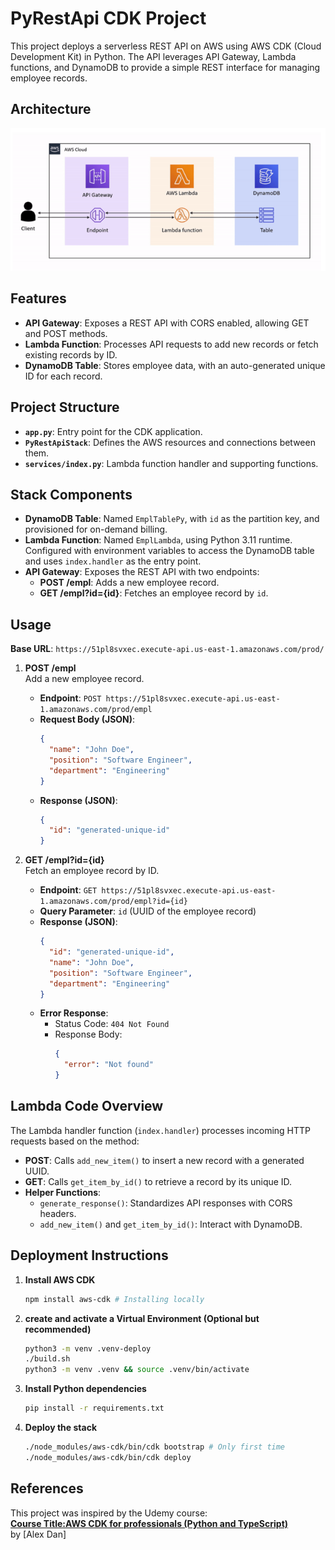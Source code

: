 # PyRestApi CDK Project

This project deploys a serverless REST API on AWS using AWS CDK (Cloud Development Kit) in Python. The API leverages API Gateway, Lambda functions, and DynamoDB to provide a simple REST interface for managing employee records.

## Architecture
![img.png](img.png)

## Features

- **API Gateway**: Exposes a REST API with CORS enabled, allowing GET and POST methods.
- **Lambda Function**: Processes API requests to add new records or fetch existing records by ID.
- **DynamoDB Table**: Stores employee data, with an auto-generated unique ID for each record.

## Project Structure

- **`app.py`**: Entry point for the CDK application.
- **`PyRestApiStack`**: Defines the AWS resources and connections between them.
- **`services/index.py`**: Lambda function handler and supporting functions.

## Stack Components

- **DynamoDB Table**: Named `EmplTablePy`, with `id` as the partition key, and provisioned for on-demand billing.
- **Lambda Function**: Named `EmplLambda`, using Python 3.11 runtime. Configured with environment variables to access the DynamoDB table and uses `index.handler` as the entry point.
- **API Gateway**: Exposes the REST API with two endpoints:
  - **POST /empl**: Adds a new employee record.
  - **GET /empl?id={id}**: Fetches an employee record by `id`.

## Usage

**Base URL**: `https://51pl8svxec.execute-api.us-east-1.amazonaws.com/prod/`

1. **POST /empl**  
   Add a new employee record.  

   - **Endpoint**: `POST https://51pl8svxec.execute-api.us-east-1.amazonaws.com/prod/empl`
   - **Request Body (JSON)**:
     ```json
     {
       "name": "John Doe",
       "position": "Software Engineer",
       "department": "Engineering"
     }
     ```
   - **Response (JSON)**:
     ```json
     {
       "id": "generated-unique-id"
     }
     ```

2. **GET /empl?id={id}**  
   Fetch an employee record by ID.

   - **Endpoint**: `GET https://51pl8svxec.execute-api.us-east-1.amazonaws.com/prod/empl?id={id}`
   - **Query Parameter**: `id` (UUID of the employee record)
   - **Response (JSON)**:
     ```json
     {
       "id": "generated-unique-id",
       "name": "John Doe",
       "position": "Software Engineer",
       "department": "Engineering"
     }
     ```
   - **Error Response**:
     - Status Code: `404 Not Found`
     - Response Body:
       ```json
       {
         "error": "Not found"
       }
       ```



## Lambda Code Overview

The Lambda handler function (`index.handler`) processes incoming HTTP requests based on the method:

- **POST**: Calls `add_new_item()` to insert a new record with a generated UUID.
- **GET**: Calls `get_item_by_id()` to retrieve a record by its unique ID.
- **Helper Functions**: 
  - `generate_response()`: Standardizes API responses with CORS headers.
  - `add_new_item()` and `get_item_by_id()`: Interact with DynamoDB.

## Deployment Instructions

1. **Install AWS CDK**  
   ```bash
   npm install aws-cdk # Installing locally
2. **create and activate a Virtual Environment (Optional but recommended)**
    ```bash
    python3 -m venv .venv-deploy
    ./build.sh
    python3 -m venv .venv && source .venv/bin/activate

3. **Install Python dependencies**  
   ```bash
   pip install -r requirements.txt
   
4. **Deploy the stack**  
   ```bash
   ./node_modules/aws-cdk/bin/cdk bootstrap # Only first time
   ./node_modules/aws-cdk/bin/cdk deploy

## References
This project was inspired by the Udemy course:  
**[Course Title:AWS CDK for professionals (Python and TypeScript)](https://www.udemy.com/course/aws-cdk-for-professionals/)**  
by [Alex Dan]


